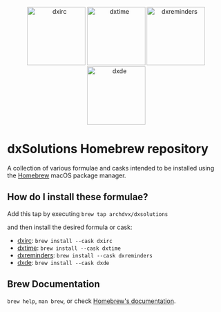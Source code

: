 <p align="center">
    <img
      alt="dxirc"
      src="https://dxsolutions.org/images/dxirc.png"
      width="135"
    />
    <img
      alt="dxtime"
      src="https://dxsolutions.org/images/dxtime.png"
      width="135"
    />
    <img
      alt="dxreminders"
      src="https://dxsolutions.org/images/dxreminders.png"
      width="135"
    />
    <img
      alt="dxde"
      src="https://dxsolutions.org/images/dxde.png"
      width="135"
    />
</p>

# dxSolutions Homebrew repository

A collection of various formulae and casks intended to be installed using the [Homebrew][brew] macOS package manager.

## How do I install these formulae?

Add this tap by executing `brew tap archdvx/dxsolutions`

and then install the desired formula or cask:
* [dxirc](https://dxirc.org/): `brew install --cask dxirc`
* [dxtime](https://dxtime.dxsolutions.org/): `brew install --cask dxtime`
* [dxreminders](https://dxreminders.dxsolutions.org/): `brew install --cask dxreminders`
* [dxde](https://dxde.dxsolutions.org/): `brew install --cask dxde`

## Brew Documentation
`brew help`, `man brew`, or check [Homebrew's documentation][brew-docs].

[brew]: https://brew.sh
[brew-docs]: https://docs.brew.sh
